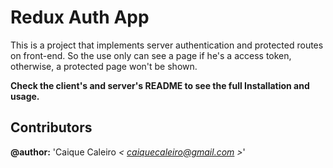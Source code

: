 # Redux Auth App

This is a project that implements server authentication and protected routes on front-end.
So the use only can see a page if he's a access token, otherwise, a protected page won't be shown.

**Check the client's and server's README to see the full Installation and usage.**

## Contributors  

**@author:** 'Caique Caleiro *< [caiquecaleiro@gmail.com](mailto:caiquecaleiro@gmail.com) >*' 